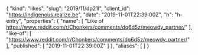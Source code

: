 {
  "kind": "likes",
  "slug": "2019/11/dp21l",
  "client_id": "https://indigenous.realize.be",
  "date": "2019-11-01T22:39:00Z",
  "h": "h-entry",
  "properties": {
    "name": [
      "Like of https://www.reddit.com/r/Chonkers/comments/dq6d5z/meowdy_partner/"
    ],
    "like-of": [
      "https://www.reddit.com/r/Chonkers/comments/dq6d5z/meowdy_partner/"
    ],
    "published": [
      "2019-11-01T22:39:00Z"
    ]
  },
  "aliases": [
  ]
}
